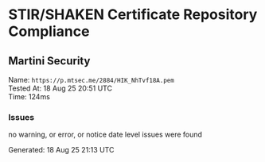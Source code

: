 # STIR/SHAKEN Certificate Repository Compliance

## Martini Security

Name: `https://p.mtsec.me/2884/HIK_NhTvf18A.pem`\
Tested At: 18 Aug 25 20:51 UTC\
Time: 124ms

### Issues

no warning, or error, or notice date level issues were found

Generated: 18 Aug 25 21:13 UTC